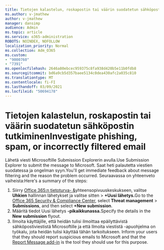 ```yaml
---
title: Tietojen kalastelun, roskapostin tai väärin suodatetun sähköpostin tutkiminen
ms.author: v-jmathew
author: v-jmathew
manager: dansimp
audience: Admin
ms.topic: article
ms.service: o365-administration
ROBOTS: NOINDEX, NOFOLLOW
localization_priority: Normal
ms.collection: Adm_O365
ms.custom:
- "9000760"
- "7391"
ms.openlocfilehash: 2646a80ebcec959375c8fa938d420b5e11b0fdb8
ms.sourcegitcommit: bd6a9cb5d357baee5134c0dea430afc2a035c810
ms.translationtype: MT
ms.contentlocale: fi-FI
ms.lasthandoff: 03/09/2021
ms.locfileid: "50694178"
---
```

# <a name="investigate-phishing-spam-or-incorrectly-filtered-email"></a><span data-ttu-id="be2b9-102">Tietojen kalastelun, roskapostin tai väärin suodatetun sähköpostin tutkiminen</span><span class="sxs-lookup"><span data-stu-id="be2b9-102">Investigate phishing, spam, or incorrectly filtered email</span></span>

<span data-ttu-id="be2b9-103">Lähetä viesti Microsoftille Submission Explorerin avulla.</span><span class="sxs-lookup"><span data-stu-id="be2b9-103">Use Submission Explorer to submit the message to Microsoft.</span></span> <span data-ttu-id="be2b9-104">Saat heti palautetta viestien suodatessa ja ongelman syyn.</span><span class="sxs-lookup"><span data-stu-id="be2b9-104">You'll get immediate feedback about message filtering and the reason the problem occurred.</span></span> <span data-ttu-id="be2b9-105">Seuraavassa on yhteenveto vaiheista:</span><span class="sxs-lookup"><span data-stu-id="be2b9-105">Here's a summary of the steps:</span></span>

1. <span data-ttu-id="be2b9-106">Siirry [Office 365:n tietoturva- &](https://go.microsoft.com/fwlink/p/?linkid=2077143)yhteensopivuuskeskukseen, valitse **Uhkien** hallinnan lähetykset ja valitse sitten  >   **+Uusi lähetys.**</span><span class="sxs-lookup"><span data-stu-id="be2b9-106">Go to the [Office 365 Security & Compliance Center](https://go.microsoft.com/fwlink/p/?linkid=2077143), select **Threat management** > **Submissions**, and then select **+New submission**.</span></span>
2. <span data-ttu-id="be2b9-107">Määritä tiedot Uusi lähetys **-pikaikkunassa.**</span><span class="sxs-lookup"><span data-stu-id="be2b9-107">Specify the details in the **New submission** flyout.</span></span>
3. <span data-ttu-id="be2b9-108">Ilmoita käyttäjille, että heidän tulisi ilmoittaa epäilyttävistä sähköpostiviestistä Microsoftille ja että Ilmoita viestistä -apuohjelma on työkalu, jota heidän tulisi käyttää tähän tarkoitukseen. [](https://go.microsoft.com/fwlink/?linkid=2092385)</span><span class="sxs-lookup"><span data-stu-id="be2b9-108">Inform your users that they should report suspicious emails to Microsoft and that the [Report Message add-in](https://go.microsoft.com/fwlink/?linkid=2092385) is the tool they should use for this purpose.</span></span>
